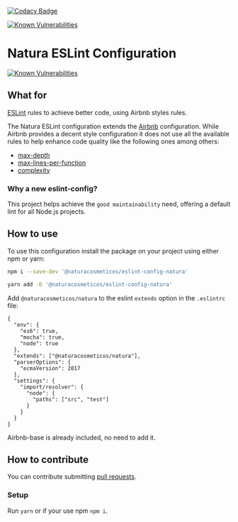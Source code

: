[![Codacy Badge](https://api.codacy.com/project/badge/Grade/693bdf5edeec45c6b410be4e7418eda8)](https://www.codacy.com/app/handrus_1938/eslint-config-natura?utm_source=github.com&amp;utm_medium=referral&amp;utm_content=natura-cosmeticos/eslint-config-natura&amp;utm_campaign=Badge_Grade)

[![Known Vulnerabilities](https://snyk.io/test/github/natura-cosmeticos/eslint-config-natura/badge.svg?targetFile=package.json)](https://snyk.io/test/github/natura-cosmeticos/eslint-config-natura?targetFile=package.json)

# Natura ESLint Configuration
[![Known Vulnerabilities](https://snyk.io/test/github/natura-cosmeticos/eslint-config-natura/badge.svg)](https://snyk.io/test/github/natura-cosmeticos/eslint-config-natura)

## What for

[ESLint](https://eslint.org/) rules to achieve better code, using Airbnb styles rules.

The Natura ESLint configuration extends the
[Airbnb](https://github.com/airbnb/javascript) configuration. While Airbnb
provides a decent style configuration it does not use all the available rules to
help enhance code quality like the following ones among others:

- [max-depth](https://eslint.org/docs/rules/max-depth)
- [max-lines-per-function](https://eslint.org/docs/rules/max-lines-per-function)
- [complexity](https://eslint.org/docs/rules/complexity)

### Why a new eslint-config?

This project helps achieve the `good maintainability` need, offering a default lint for all Node.js projects.

## How to use

To use this configuration install the package on your project using either npm or yarn:

```bash
npm i --save-dev '@naturacosmeticos/eslint-config-natura'

yarn add -D '@naturacosmeticos/eslint-config-natura'
```

Add `@naturacosmeticos/natura` to the eslint `extends` option in the `.eslintrc` file:

```
{
  "env": {
    "es6": true,
    "mocha": true,
    "node": true
  },
  "extends": ["@naturacosmeticos/natura"],
  "parserOptions": {
    "ecmaVersion": 2017
  },
  "settings": {
    "import/resolver": {
      "node": {
        "paths": ["src", "test"]
      }
    }
  }
}
```

Airbnb-base is already included, no need to add it.

## How to contribute

You can contribute submitting [pull requests](https://github.com/natura-cosmeticos/eslint-config-natura/pulls).

### Setup

Run `yarn` or if your use npm `npm i`.
